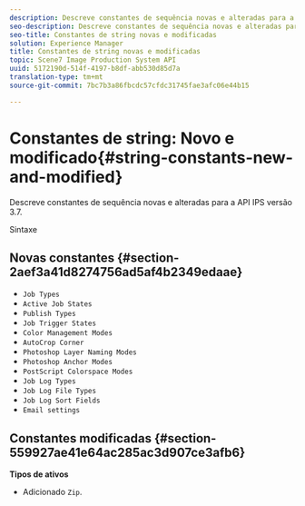 ```yaml
---
description: Descreve constantes de sequência novas e alteradas para a API IPS versão 3.7.
seo-description: Descreve constantes de sequência novas e alteradas para a API IPS versão 3.7.
seo-title: Constantes de string novas e modificadas
solution: Experience Manager
title: Constantes de string novas e modificadas
topic: Scene7 Image Production System API
uuid: 5172190d-514f-4197-b8df-abb530d85d7a
translation-type: tm+mt
source-git-commit: 7bc7b3a86fbcdc57cfdc31745fae3afc06e44b15

---
```



# Constantes de string: Novo e modificado{#string-constants-new-and-modified}

Descreve constantes de sequência novas e alteradas para a API IPS versão 3.7.

Sintaxe

## Novas constantes {#section-2aef3a41d8274756ad5af4b2349edaae}

* `Job Types`
* `Active Job States`
* `Publish Types`
* `Job Trigger States`
* `Color Management Modes`
* `AutoCrop Corner`
* `Photoshop Layer Naming Modes`
* `Photoshop Anchor Modes`
* `PostScript Colorspace Modes`
* `Job Log Types`
* `Job Log File Types`
* `Job Log Sort Fields`
* `Email settings`

## Constantes modificadas {#section-559927ae41e64ac285ac3d907ce3afb6}

**Tipos de ativos**

* Adicionado `Zip`.


